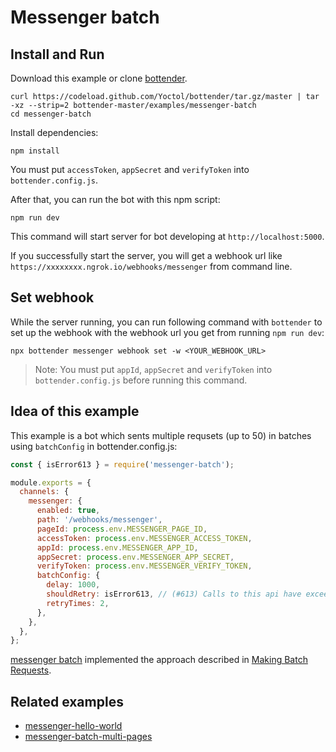 # Messenger batch

## Install and Run

Download this example or clone [bottender](https://github.com/Yoctol/bottender).

```
curl https://codeload.github.com/Yoctol/bottender/tar.gz/master | tar -xz --strip=2 bottender-master/examples/messenger-batch
cd messenger-batch
```

Install dependencies:

```
npm install
```

You must put `accessToken`, `appSecret` and `verifyToken` into `bottender.config.js`.

After that, you can run the bot with this npm script:

```
npm run dev
```

This command will start server for bot developing at `http://localhost:5000`.

If you successfully start the server, you will get a webhook url like `https://xxxxxxxx.ngrok.io/webhooks/messenger` from command line.

## Set webhook

While the server running, you can run following command with `bottender` to set up the webhook with the webhook url you get from running `npm run dev`:

```
npx bottender messenger webhook set -w <YOUR_WEBHOOK_URL>
```

> Note: You must put `appId`, `appSecret` and `verifyToken` into `bottender.config.js` before running this command.

## Idea of this example

This example is a bot which sents multiple requsets (up to 50) in batches using `batchConfig` in bottender.config.js:

```js
const { isError613 } = require('messenger-batch');

module.exports = {
  channels: {
    messenger: {
      enabled: true,
      path: '/webhooks/messenger',
      pageId: process.env.MESSENGER_PAGE_ID,
      accessToken: process.env.MESSENGER_ACCESS_TOKEN,
      appId: process.env.MESSENGER_APP_ID,
      appSecret: process.env.MESSENGER_APP_SECRET,
      verifyToken: process.env.MESSENGER_VERIFY_TOKEN,
      batchConfig: {
        delay: 1000,
        shouldRetry: isError613, // (#613) Calls to this api have exceeded the rate limit.
        retryTimes: 2,
      },
    },
  },
};
```

[messenger batch](https://github.com/Yoctol/messenger-batch) implemented the approach described in [Making Batch Requests](https://developers.facebook.com/docs/graph-api/making-multiple-requests/).

## Related examples

- [messenger-hello-world](../messenger-hello-world)
- [messenger-batch-multi-pages](../messenger-batch-multi-pages)
